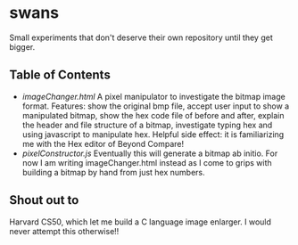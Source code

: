 # swans
Small experiments that don't deserve their own repository until they get bigger.

## Table of Contents
* *imageChanger.html*  A pixel manipulator to investigate the bitmap image format.  Features: show the original bmp file, accept user input to show a manipulated bitmap, show the hex code file of before and after, explain the header and file structure of a bitmap, investigate typing hex and using javascript to manipulate hex.  Helpful side effect: it is familiarizing me with the Hex editor of Beyond Compare! 
* _pixelConstructor.js_ Eventually this will generate a bitmap ab initio.  For now I am writing imageChanger.html instead as I come to grips with building a bitmap by hand from just hex numbers.  
## Shout out to
Harvard CS50, which let me build a C language image enlarger.  I would never attempt this otherwise!!
